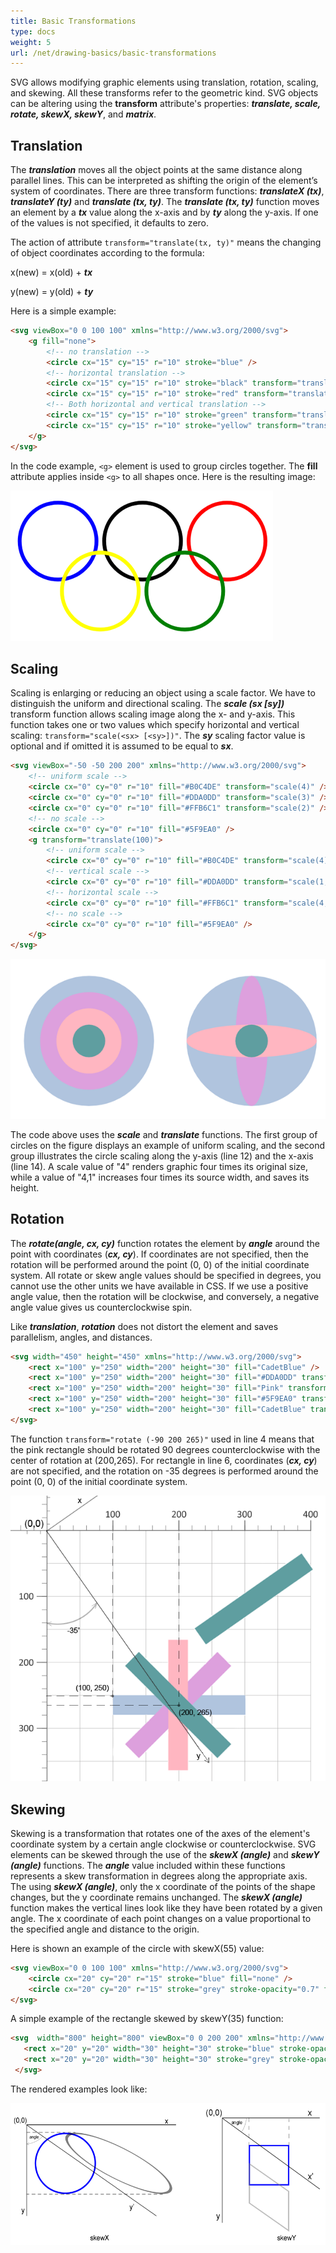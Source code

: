 ```yaml
---
title: Basic Transformations
type: docs
weight: 5
url: /net/drawing-basics/basic-transformations
---
```

<link href="./../../style.css" rel="stylesheet" type="text/css" />

SVG allows modifying graphic elements using translation, rotation, scaling, and skewing.  All these transforms refer to the geometric kind. SVG objects can be altering using the **transform** attribute's properties: ***translate, scale, rotate, skewX, skewY***, and ***matrix***.   

## **Translation**

The ***translation*** moves all the object points at the same distance along parallel lines. This can be interpreted as shifting the origin of the element’s system of coordinates. There are three transform functions: ***translateX (tx)***, ***translateY (ty)*** and ***translate (tx, ty)***. The ***translate (tx, ty)*** function moves an element by a ***tx*** value along the x-axis and by ***ty*** along the y-axis. If one of the values is not specified, it defaults to zero.

The action of attribute `transform="translate(tx, ty)"` means the changing of object coordinates according to the formula:

x(new) = x(old) + ***tx***

y(new) = y(old) + ***ty***

Here is a simple example:

```html {linenos=inline,linenostart=1}
<svg viewBox="0 0 100 100" xmlns="http://www.w3.org/2000/svg">
    <g fill="none">
        <!-- no translation -->
        <circle cx="15" cy="15" r="10" stroke="blue" />
        <!-- horizontal translation -->
        <circle cx="15" cy="15" r="10" stroke="black" transform="translate(22)" />
        <circle cx="15" cy="15" r="10" stroke="red" transform="translate(44)" />
        <!-- Both horizontal and vertical translation -->
        <circle cx="15" cy="15" r="10" stroke="green" transform="translate(33,13)" />
        <circle cx="15" cy="15" r="10" stroke="yellow" transform="translate(11,13)" />
	</g>
</svg>
```
In the code example,  `<g>` element is used to group circles together. The **fill** attribute  applies inside `<g>` to all shapes once. Here is the resulting image:

![Five olympic rings](translate.png#center)

## **Scaling**

Scaling is enlarging or reducing an object using a scale factor. We have to distinguish the uniform and directional scaling.
The ***scale (sx [sy])*** transform function allows scaling image along the x- and y-axis.  This function takes one or two values which specify horizontal and vertical scaling:  `transform="scale(<sx> [<sy>])"`. The ***sy*** scaling factor value is optional and if omitted it is assumed to be equal to ***sx***.

```html {linenos=inline,linenostart=1 hl_lines=["12","14"]}
<svg viewBox="-50 -50 200 200" xmlns="http://www.w3.org/2000/svg">
    <!-- uniform scale -->
    <circle cx="0" cy="0" r="10" fill="#B0C4DE" transform="scale(4)" />
    <circle cx="0" cy="0" r="10" fill="#DDA0DD" transform="scale(3)" />
    <circle cx="0" cy="0" r="10" fill="#FFB6C1" transform="scale(2)" />
    <!-- no scale -->
    <circle cx="0" cy="0" r="10" fill="#5F9EA0" />
    <g transform="translate(100)">
        <!-- uniform scale -->
        <circle cx="0" cy="0" r="10" fill="#B0C4DE" transform="scale(4)" />
        <!-- vertical scale -->
        <circle cx="0" cy="0" r="10" fill="#DDA0DD" transform="scale(1,4)" />
        <!-- horizontal scale -->
        <circle cx="0" cy="0" r="10" fill="#FFB6C1" transform="scale(4,1)" />
        <!-- no scale -->
        <circle cx="0" cy="0" r="10" fill="#5F9EA0" />
    </g>
</svg>
```

![Four filled circles](scale.png#center)

The code above uses the ***scale*** and ***translate*** functions. The first group of circles on the figure displays an example of uniform scaling, and the second group illustrates the circle scaling along the y-axis  (line 12) and the x-axis (line 14). A scale value of "4"  renders graphic four times its original size, while a value of "4,1"  increases four times its source width, and saves its height.

## **Rotation**

The ***rotate(angle, cx, cy)*** function rotates the element by ***angle*** around the point with coordinates (***cx, cy***). If coordinates are not specified, then the rotation will be performed around the point (0, 0) of the initial coordinate system. 
All rotate or skew angle values should be specified in degrees, you cannot use the other units we have available in CSS. If we use a positive angle value, then the rotation will be clockwise, and conversely, a negative angle value gives us counterclockwise spin.

Like ***translation***, ***rotation*** does not distort the element and saves parallelism, angles, and distances.

```html {linenos=inline,linenostart=1 hl_lines=["4","6"]}
<svg width="450" height="450" xmlns="http://www.w3.org/2000/svg">
    <rect x="100" y="250" width="200" height="30" fill="CadetBlue" />
    <rect x="100" y="250" width="200" height="30" fill="#DDA0DD" transform ="rotate (-45 200 265)" />
    <rect x="100" y="250" width="200" height="30" fill="Pink" transform ="rotate (-90 200 265)" />
    <rect x="100" y="250" width="200" height="30" fill="#5F9EA0" transform ="rotate (45 200 265)" />
    <rect x="100" y="250" width="200" height="30" fill="CadetBlue" transform ="rotate (-35)" />
</svg>
```
The function  `transform="rotate (-90 200 265)"` used in line 4 means that the pink rectangle should be rotated 90 degrees counterclockwise with the center of rotation at (200,265).  For rectangle in line 6, coordinates (***cx, cy***) are not specified, and the rotation on -35 degrees is performed around the point (0, 0) of the initial coordinate system.

![Five filled rectangles](rotate.png#center)

## **Skewing**

Skewing is a transformation that rotates one of the axes of the element's coordinate system by a certain angle clockwise or counterclockwise. SVG elements can be skewed through the use of the ***skewX (angle)*** and ***skewY (angle)*** functions. The ***angle*** value included within these functions represents a skew transformation in degrees along the appropriate axis.
The using ***skewX (angle)***, only the x coordinate of the points of the shape changes, but the y coordinate remains unchanged. The ***skewX (angle)*** function makes the vertical lines look like they have been rotated by a given angle. The x coordinate of each point changes on a value proportional to the specified angle and distance to the origin.

Here is shown an example of the circle with skewX(55) value:

```html {linenos=inline,linenostart=1}
<svg viewBox="0 0 100 100" xmlns="http://www.w3.org/2000/svg">
    <circle cx="20" cy="20" r="15" stroke="blue" fill="none" />
    <circle cx="20" cy="20" r="15" stroke="grey" stroke-opacity="0.7" fill="none" transform="skewX(55)" />
</svg>
```
A simple example of the rectangle skewed by skewY(35) function:

```html {linenos=inline,linenostart=1}
<svg  width="800" height="800" viewBox="0 0 200 200" xmlns="http://www.w3.org/2000/svg">
   <rect x="20" y="20" width="30" height="30" stroke="blue" stroke-opacity="1" fill="none" />
   <rect x="20" y="20" width="30" height="30" stroke="grey" stroke-opacity="0.5" fill="none" transform="skewY(35)" />
 </svg>
```
 The rendered examples look like:

 ![Circle and skewed circle](skew_xy1.png#center)






